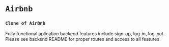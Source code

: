 # `Airbnb`

### `Clone of AirBnb`

Fully functional aplication
backend features include sign-up, log-in, log-out.
Please see backend README for proper routes and 
access to all features 
